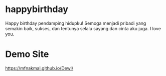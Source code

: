 # happybirthday
 Happy birthday pendamping hidupku! Semoga menjadi pribadi yang semakin baik, sukses, dan tentunya selalu sayang dan cinta aku juga. I love you.

# Demo Site
 <a href="https://mfnakmal.github.io/Dewi/">https://mfnakmal.github.io/Dewi/</a>
